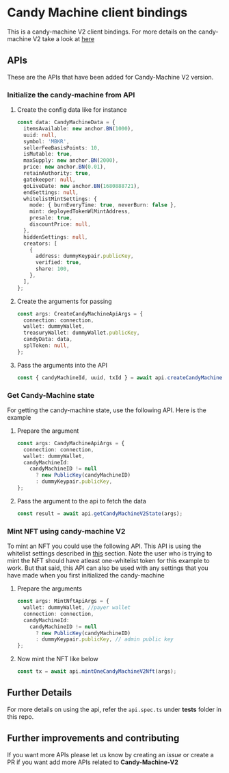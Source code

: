 # Candy Machine client bindings

This is a candy-machine V2 client bindings. For more details on the candy-machine V2 take a look at [here](https://docs.metaplex.com/candy-machine-v2/introduction)

## APIs

These are the APIs that have been added for Candy-Machine V2 version.

### Initialize the candy-machine from API

1. Create the config data like for instance

   ```typescript
   const data: CandyMachineData = {
     itemsAvailable: new anchor.BN(1000),
     uuid: null,
     symbol: 'MBKR',
     sellerFeeBasisPoints: 10,
     isMutable: true,
     maxSupply: new anchor.BN(2000),
     price: new anchor.BN(0.01),
     retainAuthority: true,
     gatekeeper: null,
     goLiveDate: new anchor.BN(1680888721),
     endSettings: null,
     whitelistMintSettings: {
       mode: { burnEveryTime: true, neverBurn: false },
       mint: deployedTokenWlMintAddress,
       presale: true,
       discountPrice: null,
     },
     hiddenSettings: null,
     creators: [
       {
         address: dummyKeypair.publicKey,
         verified: true,
         share: 100,
       },
     ],
   };
   ```

2. Create the arguments for passing

   ```typescript
   const args: CreateCandyMachineApiArgs = {
     connection: connection,
     wallet: dummyWallet,
     treasuryWallet: dummyWallet.publicKey,
     candyData: data,
     splToken: null,
   };
   ```

3. Pass the arguments into the API

   ```typescript
   const { candyMachineId, uuid, txId } = await api.createCandyMachineV2(args);
   ```

### Get Candy-Machine state

For getting the candy-machine state, use the following API. Here is the example

1. Prepare the argument

   ```typescript
   const args: CandyMachineApiArgs = {
     connection: connection,
     wallet: dummyWallet,
     candyMachineId:
       candyMachineID != null
         ? new PublicKey(candyMachineID)
         : dummyKeypair.publicKey,
   };
   ```

2. Pass the argument to the api to fetch the data

   ```typescript
   const result = await api.getCandyMachineV2State(args);
   ```

### Mint NFT using candy-machine V2

To mint an NFT you could use the following API. This API is using the whitelist settings described in [this](https://docs.metaplex.com/candy-machine-v2/configuration#whitelist-settings) section. Note the user who is trying to mint the NFT should have atleast one-whitelist token for this example to work. But that said, this API can also be used with any settings that you have made when you first initialized the candy-machine

1. Prepare the arguments

   ```typescript
   const args: MintNftApiArgs = {
     wallet: dummyWallet, //payer wallet
     connection: connection,
     candyMachineId:
       candyMachineID != null
         ? new PublicKey(candyMachineID)
         : dummyKeypair.publicKey, // admin public key
   };
   ```

2. Now mint the NFT like below

   ```typescript
   const tx = await api.mintOneCandyMachineV2Nft(args);
   ```

## Further Details

For more details on using the api, refer the `api.spec.ts` under **tests** folder in this repo.

## Further improvements and contributing

If you want more APIs please let us know by creating an _issue_ or create a PR if you want add more APIs related to **Candy-Machine-V2**
